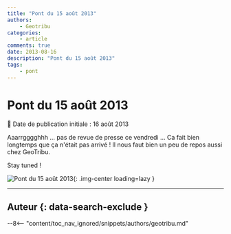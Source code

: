 ```yaml
---
title: "Pont du 15 août 2013"
authors:
    - Geotribu
categories:
    - article
comments: true
date: 2013-08-16
description: "Pont du 15 août 2013"
tags:
    - pont
---
```


# Pont du 15 août 2013

:calendar: Date de publication initiale : 16 août 2013

Aaarrgggghhh ... pas de revue de presse ce vendredi ... Ca fait bien longtemps que ça n'était pas arrivé ! Il nous faut bien un peu de repos aussi chez GeoTribu.

Stay tuned !

![Pont du 15 août 2013](https://cdn.geotribu.fr/img/articles-blog-rdp/capture-ecran/78312235.jpg "Pont du 15 août 2013"){: .img-center loading=lazy }

----

## Auteur {: data-search-exclude }

--8<-- "content/toc_nav_ignored/snippets/authors/geotribu.md"
